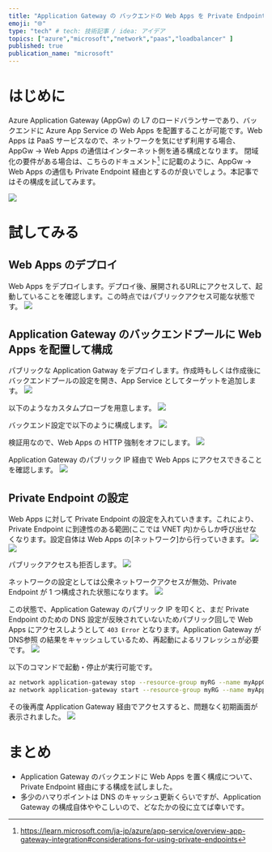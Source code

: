 ```yaml
---
title: "Application Gateway の バックエンドの Web Apps を Private Endpoint で保護する"
emoji: "🌐"
type: "tech" # tech: 技術記事 / idea: アイデア
topics: ["azure","microsoft","network","paas","loadbalancer" ]
published: true
publication_name: "microsoft"
---
```


# はじめに
Azure Application Gateway (AppGw) の L7 のロードバランサーであり、バックエンドに Azure App Service の Web Apps を配置することが可能です。Web Apps は PaaS サービスなので、ネットワークを気にせず利用する場合、AppGw -> Web Apps の通信はインターネット側を通る構成となります。
閉域化の要件がある場合は、こちらのドキュメント[^1] に記載のように、AppGw -> Web Apps の通信も Private Endpoint 経由とするのが良いでしょう。本記事ではその構成を試してみます。

![](/images/20240113-appgw-webapp-pe/private-endpoint-appgw.png)

[^1]: https://learn.microsoft.com/ja-jp/azure/app-service/overview-app-gateway-integration#considerations-for-using-private-endpoints

# 試してみる

## Web Apps のデプロイ
Web Apps をデプロイします。デプロイ後、展開されるURLにアクセスして、起動していることを確認します。この時点ではパブリックアクセス可能な状態です。
![](/images/20240113-appgw-webapp-pe/01.png)

## Application Gateway のバックエンドプールに Web Apps を配置して構成
パブリックな Application Gatway をデプロイします。作成時もしくは作成後にバックエンドプールの設定を開き、App Service としてターゲットを追加します。 
![](/images/20240113-appgw-webapp-pe/02.png)

以下のようなカスタムプローブを用意します。
![](/images/20240113-appgw-webapp-pe/03.png)

バックエンド設定で以下のように構成します。
![](/images/20240113-appgw-webapp-pe/04.png)

検証用なので、Web Apps の HTTP 強制をオフにします。
![](/images/20240113-appgw-webapp-pe/05.png)

Application Gateway のパブリック IP 経由で Web Apps にアクセスできることを確認します。
![](/images/20240113-appgw-webapp-pe/06.png)

## Private Endpoint の設定
Web Apps に対して Private Endpoint の設定を入れていきます。これにより、Private Endpoint に到達性のある範囲(ここでは VNET 内)からしか呼び出せなくなります。設定自体は Web Apps の[ネットワーク]から行っていきます。
![](/images/20240113-appgw-webapp-pe/07.png)
![](/images/20240113-appgw-webapp-pe/08.png)

パブリックアクセスも拒否します。
![](/images/20240113-appgw-webapp-pe/09.png)

ネットワークの設定としては公衆ネットワークアクセスが無効、Private Endpoint が 1 つ構成された状態になります。
![](/images/20240113-appgw-webapp-pe/10.png)

この状態で、Application Gateway のパブリック IP を叩くと、まだ Private Endpoint のための DNS 設定が反映されていないためパブリック回しで Web Apps にアクセスしようとして `403 Error` となります。Application Gateway が DNS参照 の結果をキャッシュしているため、再起動によるリフレッシュが必要です。
![](/images/20240113-appgw-webapp-pe/11.png)

以下のコマンドで起動・停止が実行可能です。

```bash
az network application-gateway stop --resource-group myRG --name myAppGw
az network application-gateway start --resource-group myRG --name myAppGw
```

その後再度 Application Gateway 経由でアクセスすると、問題なく初期画面が表示されました。
![](/images/20240113-appgw-webapp-pe/12.png)

# まとめ
- Application Gateway のバックエンドに Web Apps を置く構成について、Private Endpoint 経由にする構成を試しました。
- 多少のハマりポイントは DNS のキャッシュ更新くらいですが、Application Gateway の構成自体ややこしいので、どなたかの役に立てば幸いです。